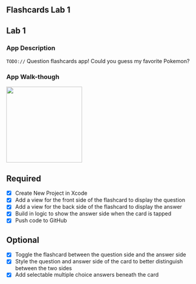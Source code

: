 ## Flashcards Lab 1

## Lab 1

### App Description
`TODO://` Question flashcards app! Could you guess my favorite Pokemon?

### App Walk-though
<img src="http://g.recordit.co/WgqvBj9kkM.gif" width=200><br>

## Required
- [X] Create New Project in Xcode
- [X] Add a view for the front side of the flashcard to display the question
- [X] Add a view for the back side of the flashcard to display the answer
- [X] Build in logic to show the answer side when the card is tapped
- [X] Push code to GitHub
## Optional
- [X] Toggle the flashcard between the question side and the answer side
- [X] Style the question and answer side of the card to better distinguish between the two sides
- [X] Add selectable multiple choice answers beneath the card